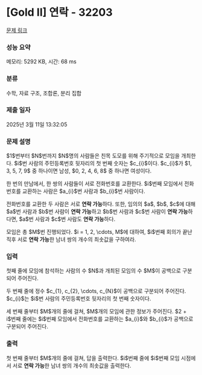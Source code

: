 # [Gold II] 연락 - 32203 

[문제 링크](https://www.acmicpc.net/problem/32203) 

### 성능 요약

메모리: 5292 KB, 시간: 68 ms

### 분류

수학, 자료 구조, 조합론, 분리 집합

### 제출 일자

2025년 3월 11일 13:32:05

### 문제 설명

<p>$1$번부터 $N$번까지 $N$명의 사람들은 친목 도모를 위해 주기적으로 모임을 개최한다. $i$번 사람의 주민등록번호 뒷자리의 첫 번째 숫자는 $c_{i}$이다. $c_{i}$가  $1, 3, 5, 7, 9$ 중 하나이면 남성, $0, 2, 4, 6, 8$ 중 하나면 여성이다.</p>

<p>한 번의 만남에서, 한 쌍의 사람들이 서로 전화번호를 교환한다. $i$번째 모임에서 전화번호를 교환하는 사람은 $a_{i}$번 사람과 $b_{i}$번 사람이다.</p>

<p>전화번호를 교환한 두 사람은 서로 <strong>연락 가능</strong>하다. 또한, 임의의 $a$, $b$, $c$에 대해 $a$번 사람과 $b$번 사람이 <strong>연락 가능</strong>하고 $b$번 사람과 $c$번 사람이 <strong>연락 가능</strong>하다면, $a$번 사람과 $c$번 사람도 <strong>연락 가능</strong>하다. </p>

<p>모임은 총 $M$번 진행되었다. $i = 1, 2, \cdots, M$에 대하여, $i$번째 회의가 끝난 직후 서로 <strong>연락 가능</strong>한 남녀 쌍의 개수의 최솟값을 구하여라. </p>

### 입력 

 <p>첫째 줄에 모임에 참석하는 사람의 수 $N$과 개최된 모임의 수 $M$이 공백으로 구분되어 주어진다.</p>

<p>두 번째 줄에 정수 $c_{1}, c_{2}, \cdots, c_{N}$이 공백으로 구분되어 주어진다. $c_{i}$는 $i$번 사람의 주민등록번호 뒷자리의 첫 번째 숫자이다.</p>

<p>세 번째 줄부터 $M$개의 줄에 걸쳐, $M$개의 모임에 관한 정보가 주어진다. $2 + i$번째 줄에는 $i$번째 모임에서 전화번호를 교환하는 $a_{i}$와 $b_{i}$가 공백으로 구분되어 주어진다.</p>

### 출력 

 <p>첫 번째 줄부터 $M$개의 줄에 걸쳐, 답을 출력한다. $i$번째 줄에 $i$번째 모임 시점에서 서로 <strong>연락 가능</strong>한 남녀 쌍의 개수의 최솟값을 출력한다.</p>

